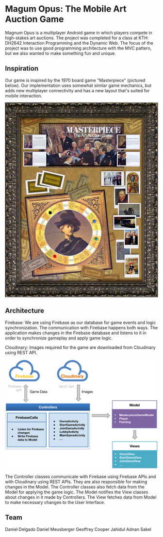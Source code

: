 # Magum Opus: The Mobile Art Auction Game

Magnum Opus is a multiplayer Android game in which players compete in high-stakes art auctions. The project was completed for a class at KTH: DH2642 Interaction Programming and the Dynamic Web. The focus of the project was to use good programming architecture with the MVC pattern, but we also wanted to make something fun and unique.

## Inspiration

Our game is inspired by the 1970 board game "Masterpiece" (pictured below). Our implementation uses somewhat similar game mechanics, but adds new multiplayer connectivity and has a new layout that's suited for mobile interaction.

![Masterpiece](/Documentation/masterpiece.jpg?raw=true "Masterpiece board game, 1970")

## Architecture

Firebase:
We are using Firebase as our database for game events and logic synchronization. The communication with Firebase happens both ways. The application makes changes in the Firebase database and listens to it in order to synchronize gameplay and apply game logic.

Cloudinary:
Images required for the game are downloaded from Cloudinary using REST API.

![Architecure](/Documentation/architecture.jpg?raw=true)

The Controller classes communicate with Firebase using Firebase APIs and with Cloudinary using REST APIs. They are also responsible for making changes in the Model. The Controller classes also fetch data from the Model for applying the game logic. The Model notifies the View classes about changes in it made by Controllers. The View fetches data from Model to make necessary changes to the User Interface. 

## Team

Daniel Delgado
Daniel Meusberger
Geoffrey Cooper
Jahidul Adnan Sakel